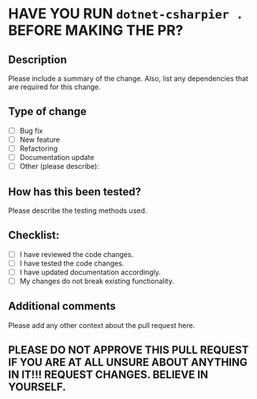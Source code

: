# HAVE YOU RUN `dotnet-csharpier .` BEFORE MAKING THE PR?

## Description

Please include a summary of the change. Also, list any dependencies that are required for this change.

## Type of change

- [ ] Bug fix
- [ ] New feature
- [ ] Refactoring
- [ ] Documentation update
- [ ] Other (please describe):

## How has this been tested?

Please describe the testing methods used.

## Checklist:

- [ ] I have reviewed the code changes.
- [ ] I have tested the code changes.
- [ ] I have updated documentation accordingly.
- [ ] My changes do not break existing functionality.

## Additional comments

Please add any other context about the pull request here.




## PLEASE DO NOT APPROVE THIS PULL REQUEST IF YOU ARE AT ALL UNSURE ABOUT ANYTHING IN IT!!! REQUEST CHANGES. BELIEVE IN YOURSELF.
